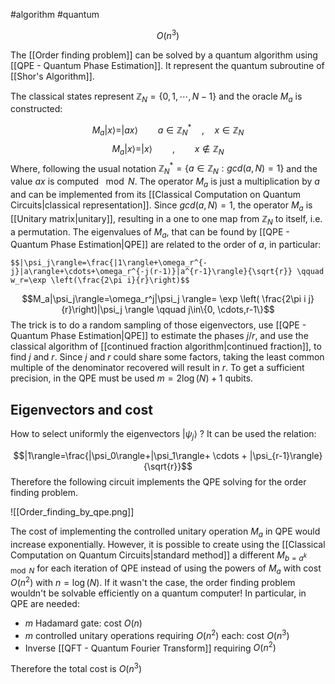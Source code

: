 #algorithm #quantum 

$$O(n^3)$$

The [[Order finding problem]] can be solved by a quantum algorithm using [[QPE - Quantum Phase Estimation]]. It represent the quantum subroutine of [[Shor's Algorithm]].

The classical states represent $\mathbb{Z}_N=\{0,1, \cdots , N-1\}$ and the oracle $M_a$ is constructed:

$$M_a|x\rangle=|ax\rangle \qquad a\in \mathbb{Z}_N^* \quad ,\quad x\in \mathbb{Z}_N$$
$$M_a|x\rangle=|x\rangle \qquad , \qquad x\notin \mathbb{Z}_N$$ 
Where, following the usual notation $\mathbb{Z}_N^*=\{a \in \mathbb{Z}_N : gcd(a,N)=1\}$ and the value $ax$ is computed $\mod N$. The operator $M_a$ is just a multiplication by $a$ and can be implemented from its [[Classical Computation on Quantum Circuits|classical representation]]. Since $gcd(a,N)=1$, the operator $M_a$ is [[Unitary matrix|unitary]], resulting in a one to one map from $\mathbb{Z}_N$ to itself, i.e. a permutation. 
The eigenvalues of $M_a$, that can be found by [[QPE - Quantum Phase Estimation|QPE]] are related to the order of $a$, in particular:

	$$|\psi_j\rangle=\frac{|1\rangle+\omega_r^{-j}|a\rangle+\cdots+\omega_r^{-j(r-1)}|a^{r-1}\rangle}{\sqrt{r}} \qquad w_r=\exp \left(\frac{2\pi i}{r}\right)$$
$$M_a|\psi_j\rangle=\omega_r^j|\psi_j \rangle= \exp \left( \frac{2\pi i j}{r}\right)|\psi_j \rangle  \qquad j\in\{0, \cdots,r-1\}$$
The trick is to do a random sampling of those eigenvectors, use [[QPE - Quantum Phase Estimation|QPE]] to estimate the  phases $j/r$, and use the classical algorithm of [[continued fraction algorithm|continued fraction]], to find $j$ and $r$. Since $j$ and $r$ could share some factors, taking the least common multiple of the denominator recovered will result in $r$.
To get a sufficient precision, in the QPE must be used $m=2 \log(N)+1$ qubits.

## Eigenvectors and cost

How to select uniformly the eigenvectors $|\psi_j\rangle$ ? It can be used the relation:

$$|1\rangle=\frac{|\psi_0\rangle+|\psi_1\rangle+ \cdots + |\psi_{r-1}\rangle}{\sqrt{r}}$$
Therefore the following circuit implements the QPE solving for the order finding problem.

![[Order_finding_by_qpe.png]]

The cost of implementing the controlled unitary operation $M_a$ in QPE would increase exponentially. However, it is possible to create using the [[Classical Computation on Quantum Circuits|standard method]] a different $M_{b=a^k \mod N}$ for each iteration of QPE instead of using the powers of $M_a$ with cost $O(n^2)$ with $n=\log(N)$.  If it wasn't the case, the order finding problem wouldn't be solvable efficiently on a quantum computer! In particular, in QPE are needed:
- $m$ Hadamard gate: cost $O(n)$
- $m$ controlled unitary operations requiring $O(n^2)$ each: cost $O(n^3)$ 
- Inverse [[QFT - Quantum Fourier Transform]] requiring $O(n^2)$ 

Therefore the total cost is $O(n^3)$ 